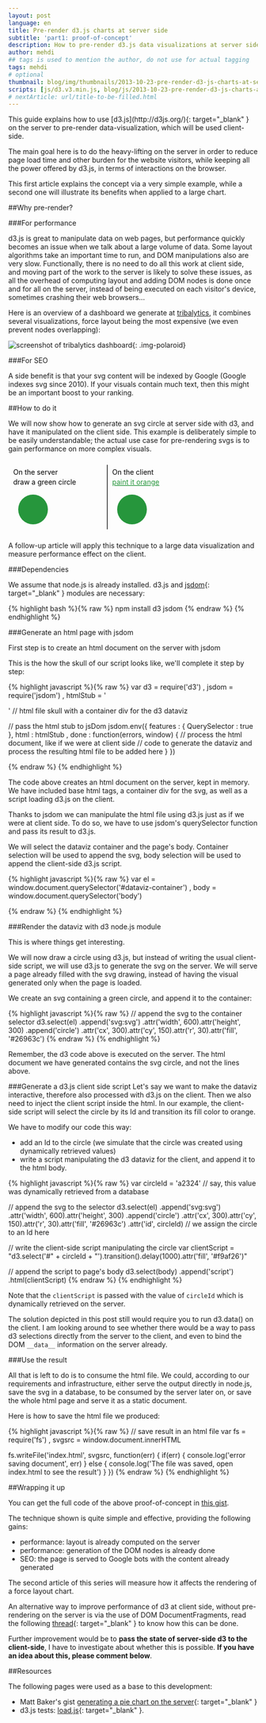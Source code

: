 ```yaml
---
layout: post
language: en
title: Pre-render d3.js charts at server side
subtitle: 'part1: proof-of-concept'
description: How to pre-render d3.js data visualizations at server side, using jsdom node.js module.  This is useful to support large graphics on slow machines.
author: mehdi
## tags is used to mention the author, do not use for actual tagging
tags: mehdi
# optional
thumbnail: blog/img/thumbnails/2013-10-23-pre-render-d3-js-charts-at-server-side.png
scripts: [js/d3.v3.min.js, blog/js/2013-10-23-pre-render-d3-js-charts-at-server-side.js]
# nextArticle: url/title-to-be-filled.html
---
```


<div class="section" markdown="1">
This guide explains how to use [d3.js](http://d3js.org/){: target="_blank" } on the server to pre-render data-visualization, which will be used client-side.

The main goal here is to do the heavy-lifting on the server in order to reduce page load time and other burden for the website visitors, while keeping all the power offered by d3.js, in terms of interactions on the browser.

This first article explains the concept via a very simple example, while a second one will illustrate its benefits when applied to a large chart.

</div>

<div class="section" markdown="1">

##Why pre-render?

<div class="section" markdown="1">
###For performance

d3.js is great to manipulate data on web pages, but performance quickly becomes an issue when we talk about a large volume of data. Some layout algorithms take an important time to run, and DOM manipulations also are very slow. Functionally, there is no need to do all this work at client side, and moving part of the work to the server is likely to solve these issues, as all the overhead of computing layout and adding DOM nodes is done once and for all on the server, instead of being executed on each visitor's device, sometimes crashing their web browsers...

Here is an overview of a dashboard we generate at [tribalytics](http://tribalytics.com), it combines several visualizations, force layout being the most expensive (we even prevent nodes overlapping):

![screenshot of tribalytics dashboard](/blog/img/tribalytics-dashboard-screenshot.png "data visualizations inside tribalytics.com's dashboard"){: .img-polaroid}

</div>

<div class="section" markdown="1">
###For SEO

A side benefit is that your svg content will be indexed by Google (Google indexes svg since 2010). If your visuals contain much text, then this might be an important boost to your ranking.

</div>
</div>

<div class="section" markdown="1">

##How to do it

We will now show how to generate an svg circle at server side with d3, and have it manipulated on the client side. This example is deliberately simple to be easily understandable; the actual use case for pre-rendering svgs is to gain performance on more complex visuals.

<div class="section">
<svg height="150" width="400">
	<line x1 = "200" y1 = "10" x2 = "200" y2 = "140" style = "stroke: #565656; stroke-width: 2;"/>
	<text x = "10" y = "30">On the server</text>
	<text x = "10" y = "50">draw a green circle</text>
	<text x = "210" y = "30">On the client</text>
	<a id="paintOrange"><text x = "210" y = "50" text-decoration = "underline" style="fill:#26963C; cursor:pointer"  onmouseover="evt.target.setAttribute('fill', '#175924');" onmouseout="evt.target.setAttribute('fill','#26963C)');">paint it orange</text></a>
	<circle fill = "#26963c" r = "30" cx = "50" cy = "100"/>
	<circle id = "targetCircle" fill = "#26963c" r = "30" cx = "250" cy = "100"/>
</svg>
<script>

</script>
</div>

A follow-up article will apply this technique to a large data visualization and measure performance effect on the client.

<div class="section" markdown="1">
###Dependencies

We assume that node.js is already installed. d3.js and [jsdom](https://github.com/tmpvar/jsdom){: target="_blank" } modules are necessary:

{% highlight bash %}{% raw %}
npm install d3 jsdom
{% endraw %}
{% endhighlight %}
</div>

<div class="section" markdown="1">
###Generate an html page with jsdom

First step is to create an html document on the server with jsdom

This is the how the skull of our script looks like, we'll complete it step by step:

{% highlight javascript %}{% raw %}
var d3 = require('d3')
	, jsdom = require('jsdom')
	, htmlStub = '<html><head></head><body><div id="dataviz-container"></div><script src="js/d3.v3.min.js"></script></body></html>' // html file skull with a container div for the d3 dataviz

// pass the html stub to jsDom
jsdom.env({ features : { QuerySelector : true }, html : htmlStub
	, done : function(errors, window) {
	// process the html document, like if we were at client side
		// code to generate the dataviz and process the resulting html file to be added here
	}
})

{% endraw %}
{% endhighlight %}

The code above creates an html document on the server, kept in memory. We have included base html tags, a container div for the svg, as well as a script loading d3.js on the client.

Thanks to jsdom we can manipulate the html file using d3.js just as if we were at client side. To do so, we have to use jsdom's querySelector  function and pass its result to d3.js.

We will select the dataviz container and the page's body. Container selection will be used to append the svg, body selection will be used to append the client-side d3.js script.

{% highlight javascript %}{% raw %}
var el = window.document.querySelector('#dataviz-container')
	, body = window.document.querySelector('body')

{% endraw %}
{% endhighlight %}

</div>

<div class="section" markdown="1">
###Render the dataviz with d3 node.js module

This is where things get interesting.

We will now draw a circle using d3.js, but instead of writing the usual client-side script, we will use d3.js to generate the svg on the server. We will serve a page already filled with the svg drawing, instead of having the visual generated only when the page is loaded.

We create an svg containing a green circle, and append it to the container:

{% highlight javascript %}{% raw %}
// append the svg to the container selector
d3.select(el)
	.append('svg:svg')
		.attr('width', 600).attr('height', 300)
		.append('circle')
			.attr('cx', 300).attr('cy', 150).attr('r', 30).attr('fill', '#26963c')
{% endraw %}
{% endhighlight %}

Remember, the d3 code above is executed on the server. The html document we have generated contains the svg circle, and not the lines above.

</div>

<div class="section" markdown="1">
###Generate a d3.js client side script
Let's say we want to make the dataviz interactive, therefore also processed with d3.js on the client. Then we also need to inject the client script inside the html. In our example, the client-side script will select the circle by its Id and transition its fill color to orange.

We have to modify our code this way:

* add an Id to the circle (we simulate that the circle was created using dynamically retrieved values)
* write a script manipulating the d3 dataviz for the client, and append it to the html body. 

{% highlight javascript %}{% raw %}
var circleId = 'a2324'  // say, this value was dynamically retrieved from a database

// append the svg to the selector
d3.select(el)
	.append('svg:svg')
		.attr('width', 600).attr('height', 300)
		.append('circle')
			.attr('cx', 300).attr('cy', 150).attr('r', 30).attr('fill', '#26963c')
			.attr('id', circleId) // we assign the circle to an Id here

// write the client-side script manipulating the circle
var clientScript = "d3.select('#" + circleId + "').transition().delay(1000).attr('fill', '#f9af26')"

// append the script to page's body
d3.select(body)
	.append('script')
		.html(clientScript)
{% endraw %}
{% endhighlight %}

Note that the `clientScript` is passed with the value of `circleId` which is dynamically retrieved on the server.

The solution depicted in this post still would require you to run d3.data() on the client. I am looking around to see whether there would be a way to pass d3 selections directly from the server to the client, and even to bind the DOM `__data__` information on the server already.

</div>

<div class="section" markdown="1">
###Use the result

All that is left to do is to consume the html file. We could, according to our requirements and infrastructure, either serve the output directly in node.js, save the svg in a database, to be consumed by the server later on, or save the whole html page and serve it as a static document.

Here is how to save the html file we produced:

{% highlight javascript %}{% raw %}
// save result in an html file
var fs = require('fs')
	, svgsrc = window.document.innerHTML
	
fs.writeFile('index.html', svgsrc, function(err) {
	if(err) {
		console.log('error saving document', err)
	} else {
		console.log('The file was saved, open index.html to see the result')
	}
})
{% endraw %}
{% endhighlight %}

</div>
</div>

<div class="section" markdown="1">

##Wrapping it up

You can get the full code of the above proof-of-concept in [this gist](https://gist.github.com/mef/7044786).

The technique shown is quite simple and effective, providing the following gains:

* performance: layout is already computed on the server
* performance: generation of the DOM nodes is already done
* SEO: the page is served to Google bots with the content already generated

The second article of this series will measure how it affects the rendering of a force layout chart.

An alternative way to improve performance of d3 at client side, without pre-rendering on the server is via the use of DOM DocumentFragments, read the following [thread](https://news.ycombinator.com/item?id=6423960){: target="_blank" } to know how this can be done.

Further improvement would be to **pass the state of server-side d3 to the client-side**, I have to investigate about whether this is possible. **If you have an idea about this, please comment below**.


##Resources

The following pages were used as a base to this development:

* Matt Baker's gist [generating a pie chart on the server](https://gist.github.com/mattbaker/1511770){: target="_blank" }
* d3.js tests: [load.js](https://github.com/mbostock/d3/blob/master/test/load.js){: target="_blank" }.

</div>
